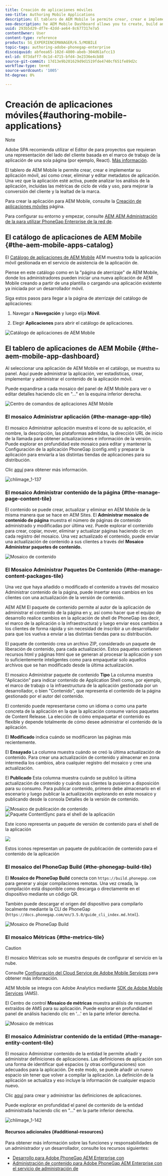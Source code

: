 ```yaml
---
title: Creación de aplicaciones móviles
seo-title: Authoring Mobile Applications
description: El tablero de AEM Mobile le permite crear, crear e implementar su aplicación móvil, así como crear, eliminar y editar metadatos de aplicación. Siga esta página para obtener más información.
seo-description: he AEM Mobile Dashboard allows you to create, build and deploy your mobile application, create, delete and edit application metadata. Follow this page to learn more.
uuid: 293b5d29-df7e-42dd-ae64-8c677317e7a5
contentOwner: User
content-type: reference
products: SG_EXPERIENCEMANAGER/6.5/MOBILE
topic-tags: authoring-adobe-phonegap-enterprise
discoiquuid: abfeea65-102d-4800-abeb-304d61afcc13
exl-id: 073daff7-0c1d-4715-bfd4-3e2336e4cb88
source-git-commit: 17d13e9b201629d9d1519fde4740cf651fe89d2c
workflow-type: tm+mt
source-wordcount: '1005'
ht-degree: 0%

---
```


# Creación de aplicaciones móviles{#authoring-mobile-applications}

>[!NOTE]
>
>Adobe SPA recomienda utilizar el Editor de para proyectos que requieran una representación del lado del cliente basada en el marco de trabajo de la aplicación de una sola página (por ejemplo, React). [Más información](/help/sites-developing/spa-overview.md).

El tablero de AEM Mobile le permite crear, crear e implementar su aplicación móvil, así como crear, eliminar y editar metadatos de aplicación. Una vez que la aplicación esté activa, puede analizar los análisis de la aplicación, incluidas las métricas de ciclo de vida y uso, para mejorar la conversión del cliente y la lealtad de la marca.

Para crear la aplicación para AEM Mobile, consulte la [Creación de aplicaciones móviles](/help/mobile/building-app-mobile-phonegap.md) página.

Para configurar su entorno y empezar, consulte [AEM AEM Administración de la para utilizar PhoneGap Enterprise de la red de](/help/mobile/administer-phonegap.md).

## El catálogo de aplicaciones de AEM Mobile {#the-aem-mobile-apps-catalog}

El [Catálogo de aplicaciones de AEM Mobile](http://localhost:4502/aem/apps.html/content/phonegap) AEM muestra toda la aplicación móvil gestionada en el servicio de asistencia de la aplicación de.

Piense en este catálogo como en la &quot;página de aterrizaje&quot; de AEM Mobile, donde los administradores pueden iniciar una nueva aplicación de AEM Mobile creando a partir de una plantilla o cargando una aplicación existente ya iniciada por un desarrollador móvil.

Siga estos pasos para llegar a la página de aterrizaje del catálogo de aplicaciones:

1. Navegar a **Navegación** y luego elija **Móvil**.

1. Elegir **Aplicaciones** para abrir el catálogo de aplicaciones.

![Catálogo de aplicaciones de AEM Mobile](assets/chlimage_1-135.png)

## El tablero de aplicaciones de AEM Mobile {#the-aem-mobile-app-dashboard}

Al seleccionar una aplicación de AEM Mobile en el catálogo, se muestra su panel. Aquí puede administrar la aplicación, ver estadísticas, crear, implementar y administrar el contenido de la aplicación móvil.

Puede expandirse a cada mosaico del panel de AEM Mobile para ver o editar detalles haciendo clic en &quot;...&quot; en la esquina inferior derecha.

![Centro de comandos de aplicaciones AEM Mobile](assets/chlimage_1-136.png)

### El mosaico Administrar aplicación {#the-manage-app-tile}

El mosaico Administrar aplicación muestra el icono de su aplicación, el nombre, la descripción, las plataformas admitidas, la dirección URL de inicio de la llamada para obtener actualizaciones e información de la versión. Puede explorar en profundidad este mosaico para editar y mantener la Configuración de la aplicación PhoneGap (config.xml) y preparar la aplicación para enviarla a las distintas tiendas de aplicaciones para su distribución.

Clic [aquí](/help/mobile/phonegap-app-details-tile.md) para obtener más información.

![chlimage_1-137](assets/chlimage_1-137.png)

### El mosaico Administrar contenido de la página {#the-manage-page-content-tile}

El contenido se puede crear, actualizar y eliminar en AEM Mobile de la misma manera que se hace en AEM Sites. El **Administrar mosaico de contenido de página** muestra el número de páginas de contenido administrado y modificadas por última vez. Puede explorar el contenido para crear, copiar, mover, eliminar y actualizar páginas haciendo clic en cada registro del mosaico. Una vez actualizado el contenido, puede enviar una actualización de contenido a sus clientes a través del **Mosaico Administrar paquetes de contenido.**

![Mosaico de contenido](assets/chlimage_1-138.png)

### El Mosaico Administrar Paquetes De Contenido {#the-manage-content-packages-tile}

Una vez que haya añadido o modificado el contenido a través del mosaico Administrar contenido de la página, puede insertar esos cambios en los clientes con una actualización de la versión de contenido.

AEM AEM El paquete de contenido permite al autor de la aplicación de administrar el contenido de la página en y, así como hacer que el equipo de desarrollo realice cambios en la aplicación de shell de PhoneGap (es decir, el marco de la aplicación o la infraestructura) y luego enviar esos cambios a los clientes de forma rápida y sin necesidad de inscribir a un desarrollador para que los vuelva a enviar a las distintas tiendas para su distribución.

El paquete de contenido crea un archivo ZIP, considerado un paquete de liberación de contenido, para cada actualización. Estos paquetes contienen recursos html y páginas html que se generan al procesar la aplicación y son lo suficientemente inteligentes como para empaquetar solo aquellos archivos que se han modificado desde la última actualización.

El mosaico Administrar paquete de contenido **Tipo** La columna muestra &quot;Aplicación&quot; para indicar contenido de Application Shell como, por ejemplo, el marco de trabajo o la infraestructura de la aplicación gestionada por un desarrollador, o bien &quot;Contenido&quot;, que representa el contenido de la página gestionado por el autor del contenido.

El contenido puede representarse como un idioma o como una parte concreta de la aplicación en la que la aplicación consume varios paquetes de Content Release. La elección de cómo empaquetar el contenido es flexible y depende totalmente de cómo desee administrar el contenido de la aplicación.

El **Modificado** indica cuándo se modificaron las páginas más recientemente.

El **Ensayado** La columna muestra cuándo se creó la última actualización de contenido. Para crear una actualización de contenido y almacenar en zona intermedia los cambios, abra cualquier registro del mosaico y cree una actualización.

El **Publicado** Esta columna muestra cuándo se publicó la última actualización de contenido y cuándo sus clientes la pusieron a disposición para su consumo. Para publicar contenido, primero debe almacenarlo en el escenario y luego publicar la actualización explorando en este mosaico y publicando desde la consola Detalles de la versión de contenido.

![Mosaico de publicación de contenido](assets/chlimage_1-139.png) ![Paquete ContentSync para el shell de la aplicación](do-not-localize/chlimage_1-5.png)

Este icono representa un paquete de versión de contenido para el shell de la aplicación

![](do-not-localize/chlimage_1-6.png)

Estos iconos representan un paquete de publicación de contenido para el contenido de la aplicación

### El mosaico del PhoneGap Build {#the-phonegap-build-tile}

El **Mosaico de PhoneGap Build** conecta con `https://build.phonegap.com` para generar y alojar compilaciones remotas. Una vez creada, la compilación está disponible como descarga o directamente en el dispositivo mediante un código QR.

También puede descargar el origen del dispositivo para compilarlo localmente mediante la CLI de PhoneGap (`https://docs.phonegap.com/en/3.5.0/guide_cli_index.md.html`).

![Mosaico de PhoneGap Build](assets/chlimage_1-140.png)

### El mosaico Métricas {#the-metrics-tile}

>[!CAUTION]
>
>El mosaico Métricas solo se muestra después de configurar el servicio en la nube.
>
>Consulte [Configuración del Cloud Service de Adobe Mobile Services](/help/mobile/configure-adobe-mobile-cloud-service.md) para obtener más información.

AEM Mobile se integra con Adobe Analytics mediante [SDK de Adobe Mobile Services](https://experienceleague.adobe.com/docs/mobile.html?lang=en) (AMS).

El Centro de control **Mosaico de métricas** muestra análisis de resumen extraídos de AMS para su aplicación. Puede explorar en profundidad el panel de análisis haciendo clic en &#39;...&#39; en la parte inferior derecha.

![Mosaico de métricas](assets/chlimage_1-141.png)

### El mosaico Administrar contenido de la entidad {#the-manage-entity-content-tile}

El mosaico Administrar contenido de la entidad le permite añadir y administrar definiciones de aplicaciones. Las definiciones de aplicación son una forma de identificar qué espacios (y otras configuraciones) son adecuados para la aplicación. De este modo, se puede añadir un nuevo espacio sin tener que volver a compilar la aplicación. La definición de la aplicación se actualiza y eso incluye la información de cualquier espacio nuevo.

Clic [aquí](/help/mobile/phonegap-app-definitions.md) para crear y administrar las definiciones de aplicaciones.

Puede explorar en profundidad el panel de contenido de la entidad administrada haciendo clic en &quot;...&quot; en la parte inferior derecha.

![chlimage_1-142](assets/chlimage_1-142.png)

#### Recursos adicionales {#additional-resources}

Para obtener más información sobre las funciones y responsabilidades de un administrador y un desarrollador, consulte los recursos siguientes:

* [Desarrollo para Adobe PhoneGap AEM Enterprise con](/help/mobile/developing-in-phonegap.md)
* [Administración de contenido para Adobe PhoneGap AEM Enterprise con el servicio de administración de](/help/mobile/administer-phonegap.md)
